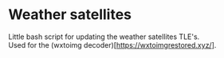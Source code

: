 # Weather satellites
Little bash script for updating the weather satellites TLE's.  
Used for the (wxtoimg decoder)[https://wxtoimgrestored.xyz/].  
